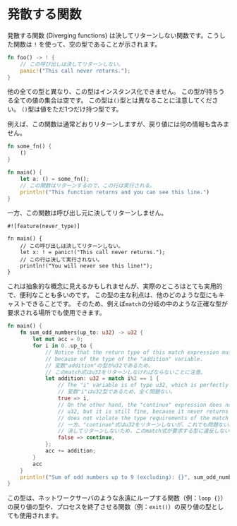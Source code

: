 <!--
# Diverging functions
-->

# 発散する関数

<!--
Diverging functions never return. They are marked using `!`, which is an empty type.
-->

発散する関数 (Diverging functions) は決してリターンしない関数です。こうした関数は `!` を使って、空の型であることが示されます。

```rust
fn foo() -> ! {
    // この呼び出しは決してリターンしない。
    panic!("This call never returns.");
}
```

<!--
As opposed to all the other types, this one cannot be instantiated, because the
set of all possible values this type can have is empty. Note that, it is
different from the `()` type, which has exactly one possible value.
-->

他の全ての型と異なり、この型はインスタンス化できません。
この型が持ちうる全ての値の集合は空です。
この型は`()`型とは異なることに注意してください。
`()`型は値をただ1つだけ持つ型です。

<!--
For example, this function returns as usual, although there is no information
in the return value.
-->

例えば、この関数は通常どおりリターンしますが、戻り値には何の情報も含みません。

```rust
fn some_fn() {
    ()
}

fn main() {
    let a: () = some_fn();
    // この関数はリターンするので、この行は実行される。
    println!("This function returns and you can see this line.")
}
```

<!--
As opposed to this function, which will never return the control back to the caller.
-->

一方、この関数は呼び出し元に決してリターンしません。

```rust,ignore
#![feature(never_type)]

fn main() {
    // この呼び出しは決してリターンしない。
    let x: ! = panic!("This call never returns.");
    // この行は決して実行されない。
    println!("You will never see this line!");
}
```

<!--
Although this might seem like an abstract concept, it is in fact very useful and
often handy. The main advantage of this type is that it can be cast to any other
one and therefore used at places where an exact type is required, for instance
in `match` branches. This allows us to write code like this:
-->

これは抽象的な概念に見えるかもしれませんが、実際のところはとても実用的で、便利なことも多いのです。
この型の主な利点は、他のどのような型にもキャストできることです。
そのため、例えば`match`の分岐の中のような正確な型が要求される場所でも使用できます。

```rust
fn main() {
    fn sum_odd_numbers(up_to: u32) -> u32 {
        let mut acc = 0;
        for i in 0..up_to {
            // Notice that the return type of this match expression must be u32
            // because of the type of the "addition" variable.
            // 変数"addition"の型がu32であるため、
            // このmatch式はu32をリターンしなければならないことに注意。
            let addition: u32 = match i%2 == 1 {
                // The "i" variable is of type u32, which is perfectly fine.
                // 変数"i"はu32型であるため、全く問題ない。
                true => i,
                // On the other hand, the "continue" expression does not return
                // u32, but it is still fine, because it never returns and therefore
                // does not violate the type requirements of the match expression.
                // 一方、"continue"式はu32をリターンしないが、これでも問題ない。
                // 決してリターンしないため、このmatch式が要求する型に違反しないからである。
                false => continue,
            };
            acc += addition;
        }
        acc
    }
    println!("Sum of odd numbers up to 9 (excluding): {}", sum_odd_numbers(9));
}
```

<!--
It is also the return type of functions that loop forever (e.g. `loop {}`) like
network servers or functions that terminate the process (e.g. `exit()`).
-->

この型は、ネットワークサーバのような永遠にループする関数（例：`loop {}`）の戻り値の型や、プロセスを終了させる関数（例：`exit()`）の戻り値の型としても使用されます。
